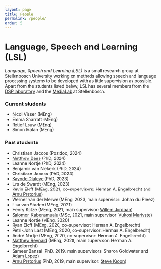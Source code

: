 ```yaml
---
layout: page
title: People
permalink: /people/
order: 5
---
```


# Language, Speech and Learning (LSL)

*Language, Speech and Learning (LSL)* is a small research group at Stellenbosch University working on methods allowing speech and language processing systems to be developed with as little supervision as possible. Apart from the students listed below, LSL has several members from the [DSP laboratory](https://ee.sun.ac.za/signal-processing-machine-learning/) and the [MediaLab](https://ml.sun.ac.za/) at Stellenbosch.


### Current students

- Nicol Visser (MEng)
- Emma Sharratt (MEng)
- Retief Louw (MEng)
- Simon Malan (MEng)


### Past students

- Christiaan Jacobs (Postdoc, 2024)
- [Matthew Baas](https://rf5.github.io/) (PhD, 2024)
- Leanne Nortje (PhD, 2024)
- Benjamin van Niekerk (PhD, 2024)
- Christiaan Jacobs (PhD, 2023)
- [Kayode Olaleye](https://kayodeolaleye.github.io/cv/) (PhD, 2023)
- Urs de Swardt (MEng, 2023)
- Kevin Eloff (MEng, 2023, co-supervisors: Herman A. Engelbrecht and [Arnu Pretorius](https://arnupretorius.github.io/))
- Werner van der Merwe (MEng, 2023, main supervisor: Johan du Preez)
- Lisa van Staden (MEng, 2021)
- Henry Kotze (MEng, 2021, main supervisor: [Willem Jordaan](https://www0.sun.ac.za/willem-jordaan/))
- [Salomon Kabenamualu](https://skabongo.github.io/) (MSc, 2021, main supervisor: [Vukosi Marivate](http://www.vima.co.za/))
- Leanne Nortje (MEng, 2020)
- Ryan Eloff (MEng, 2020, co-supervisor: Herman A. Engelbrecht)
- Petri-John Last (MEng, 2020, co-supervisor: Herman A. Engelbrecht)
- André Nortje (MEng, 2020, co-supervisor: Herman A. Engelbrecht)
- [Matthew Reynard](https://www.matthewreynard.com/) (MEng, 2020, main supervisor: Herman A. Engelbrecht)
- Sameer Bansal (PhD, 2019, main supervisors: [Sharon Goldwater](https://homepages.inf.ed.ac.uk/sgwater/) and [Adam Lopez](https://alopez.github.io/))
- [Arnu Pretorius](https://arnupretorius.github.io/) (PhD, 2019, main supervisor: [Steve Kroon](http://www.cs.sun.ac.za/~kroon/))
